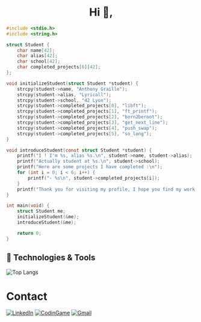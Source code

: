 <h1 align="center">Hi 👋,</h1>

```c
#include <stdio.h>
#include <string.h>

struct Student {
    char name[42];
    char alias[42];
    char school[42];
    char completed_projects[6][42];
};

void initializeStudent(struct Student *student) {
    strcpy(student->name, "Anthony Graille");
    strcpy(student->alias, "Lyricall");
    strcpy(student->school, "42 Lyon");
    strcpy(student->completed_projects[0], "libft");
    strcpy(student->completed_projects[1], "ft_printf");
    strcpy(student->completed_projects[2], "born2beroot");
    strcpy(student->completed_projects[3], "get_next_line");
    strcpy(student->completed_projects[4], "push_swap");
    strcpy(student->completed_projects[5], "so_long");
}

void introduceStudent(const struct Student *student) {
    printf("I ! I'm %s, alias %s.\n", student->name, student->alias);
    printf("Actually student at %s.\n", student->school);
    printf("Here are some projects I have completed :\n");
    for (int i = 0; i < 6; i++) {
        printf("- %s\n", student->completed_projects[i]);
    }
    printf("Thank you for visiting my profile, I hope you find my work interesting !");
}

int main(void) {
    struct Student me;
    initializeStudent(&me);
    introduceStudent(&me);

    return 0;
}
```
## 🔧 Technologies & Tools

<div align="left">

![Top Langs](https://github-readme-stats.vercel.app/api/top-langs/?username=agraille&layout=compact)

# Contact

[![LinkedIn](https://img.shields.io/badge/LinkedIn-0077B5?style=flat&logo=linkedin&logoColor=white)](https://www.linkedin.com/in/anthony-graille-594385329/)
[![CodinGame](https://img.shields.io/badge/CodinGame-FFCE00?style=flat&logo=codinGame&logoColor=black)](https://www.codingame.com/profile/a6f595459899d5b746db8ee9dcd58f261407726)
[![Gmail](https://img.shields.io/badge/Gmail-D14836?style=flat&logo=gmail&logoColor=white)](mailto:lachariotte30@gmail.com)
